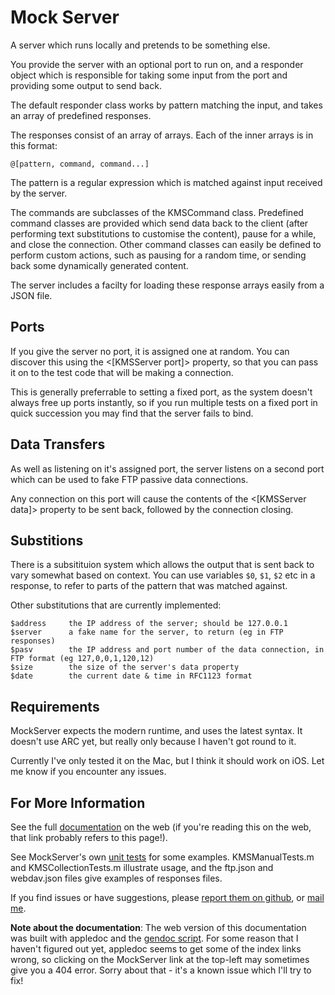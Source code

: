 Mock Server
===========

A server which runs locally and pretends to be something else.

You provide the server with an optional port to run on, and a responder object which is responsible for taking some input from the port and providing some output to send back.

The default responder class works by pattern matching the input, and takes an array of predefined responses.

The responses consist of an array of arrays. Each of the inner arrays is in this format:

    @[pattern, command, command...]

The pattern is a regular expression which is matched against input received by the server.

The commands are subclasses of the KMSCommand class. Predefined command classes are provided which send data back to the client (after performing text substitutions to customise the content), pause for a while, and close the connection. Other command classes can easily be defined to perform custom actions, such as pausing for a random time, or sending
back some dynamically generated content.

The server includes a facilty for loading these response arrays easily from a JSON file.

## Ports

If you give the server no port, it is assigned one at random. You can discover this using the <[KMSServer port]> property, so that
you can pass it on to the test code that will be making a connection.

This is generally preferrable to setting a fixed port, as the system doesn't always free up ports instantly, so if you
run multiple tests on a fixed port in quick succession you may find that the server fails to bind.

## Data Transfers

As well as listening on it's assigned port, the server listens on a second port which can be used to fake FTP
passive data connections.

Any connection on this port will cause the contents of the <[KMSServer data]> property to be sent back, followed by
the connection closing.

## Substitions

There is a subsitituion system which allows the output that is sent back to vary somewhat based on context.
You can use variables `$0`, `$1`, `$2` etc in a response, to refer to parts of the pattern that was matched against.

Other substitutions that are currently implemented:

    $address     the IP address of the server; should be 127.0.0.1
    $server      a fake name for the server, to return (eg in FTP responses)
    $pasv        the IP address and port number of the data connection, in FTP format (eg 127,0,0,1,120,12)
    $size        the size of the server's data property
    $date        the current date & time in RFC1123 format

## Requirements

MockServer expects the modern runtime, and uses the latest syntax. It doesn't use ARC yet, but really only because I haven't got round to it.

Currently I've only tested it on the Mac, but I think it should work on iOS. Let me know if you encounter any issues.


## For More Information

See the full [documentation](http://karelia.github.com/MockServer/Documentation/) on the web (if you're reading this on the web, that link probably refers to this page!).

See MockServer's own [unit tests](https://github.com/karelia/MockServer/tree/master/UnitTests) for some examples. KMSManualTests.m and KMSCollectionTests.m illustrate usage, and the ftp.json and webdav.json files give examples of responses files.

If you find issues or have suggestions, please [report them on github](https://github.com/karelia/MockServer/issues), or [mail me](http://www.bornsleepy.com/contact).

**Note about the documentation**: The web version of this documentation was built with appledoc and the [gendoc script](https://github.com/samdeane/gendoc). 
For some reason that I haven't figured out yet, appledoc seems to get some of the index links wrong, so clicking on the MockServer link at the top-left may sometimes give you a 404 error. Sorry about that - it's a known issue which I'll try to fix!
